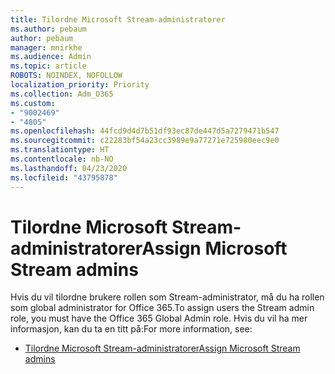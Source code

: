```yaml
---
title: Tilordne Microsoft Stream-administratorer
ms.author: pebaum
author: pebaum
manager: mnirkhe
ms.audience: Admin
ms.topic: article
ROBOTS: NOINDEX, NOFOLLOW
localization_priority: Priority
ms.collection: Adm_O365
ms.custom:
- "9002469"
- "4805"
ms.openlocfilehash: 44fcd9d4d7b51df93ec87de447d5a7279471b547
ms.sourcegitcommit: c22283bf54a23cc3989e9a77271e725980eec9e0
ms.translationtype: HT
ms.contentlocale: nb-NO
ms.lasthandoff: 04/23/2020
ms.locfileid: "43795878"
---
```

# <a name="assign-microsoft-stream-admins"></a><span data-ttu-id="92a10-102">Tilordne Microsoft Stream-administratorer</span><span class="sxs-lookup"><span data-stu-id="92a10-102">Assign Microsoft Stream admins</span></span>

<span data-ttu-id="92a10-103">Hvis du vil tilordne brukere rollen som Stream-administrator, må du ha rollen som global administrator for Office 365.</span><span class="sxs-lookup"><span data-stu-id="92a10-103">To assign users the Stream admin role, you must have the Office 365 Global Admin role.</span></span> <span data-ttu-id="92a10-104">Hvis du vil ha mer informasjon, kan du ta en titt på:</span><span class="sxs-lookup"><span data-stu-id="92a10-104">For more information, see:</span></span>

- [<span data-ttu-id="92a10-105">Tilordne Microsoft Stream-administratorer</span><span class="sxs-lookup"><span data-stu-id="92a10-105">Assign Microsoft Stream admins</span></span>](https://docs.microsoft.com/stream/assign-administrator-user-role)

